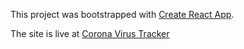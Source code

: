 This project was bootstrapped with [Create React App](https://github.com/facebook/create-react-app).

The site is live at [Corona Virus Tracker]()
